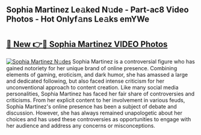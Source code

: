 ## Sophia Martinez Le𝚊ked N𝚞de - Part-ac8 Video Photos - Hot Onlyf𝚊ns Le𝚊ks emYWe

# <h2><a href="http://ab67613.deff.icu/?id=Sophia+Martinez">🔗 New 👉🔴 Sophia Martinez VIDEO Photos</a></h2>

[![Sophia Martinez N𝚞des](https://i.imgur.com/rIISA9y.gif)](http://ab67613.deff.icu/?id=Sophia+Martinez)
Sophia Martinez is a controversial figure who has gained notoriety for her unique brand of online presence. Combining elements of gaming, eroticism, and dark humor, she has amassed a large and dedicated following, but also faced intense criticism for her unconventional approach to content creation. Like many social media personalities, Sophia Martinez has faced her fair share of controversies and criticisms. From her explicit content to her involvement in various feuds, Sophia Martinez's online presence has been a subject of debate and discussion. However, she has always remained unapologetic about her choices and has used these controversies as opportunities to engage with her audience and address any concerns or misconceptions.
